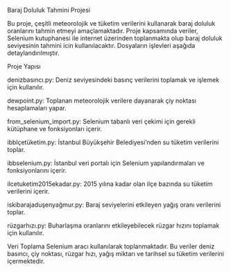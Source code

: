Baraj Doluluk Tahmini Projesi

Bu proje, çeşitli meteorolojik ve tüketim verilerini kullanarak baraj doluluk oranlarını tahmin etmeyi amaçlamaktadır. Proje kapsamında veriler, Selenium kutuphanesi ile internet üzerinden toplanmakta olup baraj doluluk seviyesinin tahmini icin kullanılacaktır. Dosyaların işlevleri aşağıda detaylandırılmıştır.

Proje Yapısı

denizbasıncı.py: Deniz seviyesindeki basınç verilerini toplamak ve işlemek için kullanılır.

dewpoint.py: Toplanan meteorolojik verilere dayanarak çiy noktası hesaplamaları yapar.

from_selenium_import.py: Selenium tabanlı veri çekimi için gerekli kütüphane ve fonksiyonları içerir.

ibblçetüketim.py: İstanbul Büyükşehir Belediyesi’nden su tüketim verilerini toplar.

ibbselenium.py: İstanbul veri portalı için Selenium yapılandırmaları ve fonksiyonlarını içerir.

ilcetuketim2015ekadar.py: 2015 yılına kadar olan ilçe bazında su tüketim verilerini içerir.

iskibarajaduşenyağmur.py: Baraj seviyelerini etkileyen yağış oranı verilerini toplar.

rüzgarhızı.py: Buharlaşma oranlarını etkileyebilecek rüzgar hızını toplamak için kullanılır.


Veri Toplama
 Selenium aracı kullanılarak toplanmaktadır. Bu veriler deniz basıncı, çiy noktası, rüzgar hızı, yağış miktarı ve tarihsel su tüketim verilerini içermektedir.
